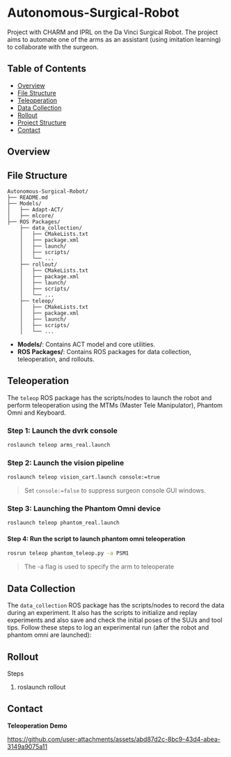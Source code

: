 # Autonomous-Surgical-Robot
Project with CHARM and IPRL on the Da Vinci Surgical Robot. The project aims to automate one of the arms as an assistant (using imitation learning) to collaborate with the surgeon.

## Table of Contents
- [Overview](#overview)
- [File Structure](#File-Structure)
- [Teleoperation](#Teleoperation)
- [Data Collection](#Data-Collection)
- [Rollout](#Rollout)
- [Project Structure](#project-structure)
- [Contact](#contact)

## Overview

## File Structure
```
Autonomous-Surgical-Robot/
├── README.md
├── Models/
│   ├── Adapt-ACT/
│   ├── mlcore/
├── ROS Packages/
    ├── data_collection/
    │   ├── CMakeLists.txt
    │   ├── package.xml
    │   ├── launch/
    │   ├── scripts/
    │   └── ...
    ├── rollout/
    │   ├── CMakeLists.txt
    │   ├── package.xml
    │   ├── launch/
    │   ├── scripts/
    │   └── ...
    ├── teleop/
    │   ├── CMakeLists.txt
    │   ├── package.xml
    │   ├── launch/
    │   ├── scripts/
    │   └── ...

```
- **Models/**: Contains ACT model and core utilities.
- **ROS Packages/**: Contains ROS packages for data collection, teleoperation, and rollouts.
## Teleoperation
The `teleop` ROS package has the scripts/nodes to launch the robot and perform teleoperation using the MTMs (Master Tele Manipulator), Phantom Omni and Keyboard.
### Step 1: Launch the dvrk console 
```bash
roslaunch teleop arms_real.launch
```

### Step 2: Launch the vision pipeline
```bash
roslaunch teleop vision_cart.launch console:=true
```
> Set `console:=false` to suppress surgeon console GUI windows.

### Step 3: Launching the Phantom Omni device
```bash
roslaunch teleop phantom_real.launch
```

#### Step 4: Run the script to launch phantom omni teleoperation
```bash
rosrun teleop phantom_teleop.py -a PSM1
```
> The -a flag is used to specify the arm to teleoperate

## Data Collection 
The `data_collection` ROS package has the scripts/nodes to record the data during an experiment. It also has the scripts to initialize and replay experiments and also save and check the initial poses of the SUJs and tool tips. Follow these steps to log an experimental run (after the robot and phantom omni are launched):


## Rollout 
Steps
1. roslaunch rollout

## Contact




**Teleoperation Demo**


https://github.com/user-attachments/assets/abd87d2c-8bc9-43d4-abea-3149a9075a11

